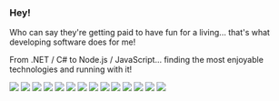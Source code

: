 ### Hey!
<!-- I'm Sander Hammelburg and I'm a software developer. -->

<!-- I started my web development career with ASP.NET/C#, creating WebForms, MVC applications and Web APIs. After learing these technologies, I started using Angular.js 1.x and then moved onto Angular.

My preferred development stack/env/tools are Node/Express (REST), Angular, RxJS, WSL2, Docker and Azure!  -->

Who can say they're getting paid to have fun for a living... that's what developing software does for me!  

From .NET / C# to Node.js / JavaScript... finding the most enjoyable technologies and running with it!

![](https://img.shields.io/badge/OS-Windows-informational?style=flats&logo=windows&logoColor=white&color=3498db)
![](https://img.shields.io/badge/Shell-WSL2-informational?style=flat&logo=ubuntu&logoColor=white&color=3498db)
![](https://img.shields.io/badge/Editor-Visual_Studio_Code-informational?style=flat&logo=visual-studio-code&logoColor=white&color=3498db)
![](https://img.shields.io/badge/Platform-Node.js-informational?style=flat&logo=node.js&logoColor=white&color=3498db)
![](https://img.shields.io/badge/Platform-.NET_Core-informational?style=flat&logo=.net&logoColor=white&color=3498db)
![](https://img.shields.io/badge/Framework-GraphQL-informational?style=flat&logo=graphql&logoColor=white&color=3498db)
![](https://img.shields.io/badge/Framework-Angular-informational?style=flat&logo=angular&logoColor=white&color=3498db)
![](https://img.shields.io/badge/Library-RxJS-informational?style=flat&logo=reactivex&logoColor=white&color=3498db)
![](https://img.shields.io/badge/Code-JavaScript-informational?style=flat&logo=javascript&logoColor=white&color=3498db)
![](https://img.shields.io/badge/Code-C%23-informational?style=flat&logo=c-sharp&logoColor=white&color=3498db)
![](https://img.shields.io/badge/Tools-Docker-informational?style=flat&logo=docker&logoColor=white&color=3498db)
![](https://img.shields.io/badge/Tools-GitHub_Actions-informational?style=flat&logo=github-actions&logoColor=white&color=3498db)
![](https://img.shields.io/badge/Serverless-Azure_Functions-informational?style=flat&logo=azure-functions&logoColor=white&color=3498db)
![](https://img.shields.io/badge/Cloud-Microsoft_Azure-informational?style=flat&logo=microsoft-azure&logoColor=white&color=3498db)
<!-- ![](https://img.shields.io/badge/Library-React-informational?style=flat&logo=react&logoColor=white&color=3498db) -->
<!-- ![](https://img.shields.io/badge/Tools-Visual_Studio-informational?style=flat&logo=visual-studio&logoColor=white&color=3498db) -->
<!-- ![](https://img.shields.io/badge/Tools-SQL_Server-informational?style=flat&logo=microsoft-sql-server&logoColor=white&color=3498db) -->

<!-- https://github.com/anuraghazra/github-readme-stats#demo
<a href="https://github.com/shammelburg">
  <img align="center" src="https://github-readme-stats.vercel.app/api/top-langs/?username=shammelburg&hide=html,css&title_color=ffffff&text_color=c9cacc&icon_color=2bbc8a&bg_color=1d1f21" />
</a>
<a href="https://github.com/shammelburg">
  <img align="center" src="https://github-readme-stats.vercel.app/api?username=shammelburg&show_icons=true&line_height=27&count_private=true&title_color=ffffff&text_color=c9cacc&icon_color=2bbc8a&bg_color=1d1f21" alt="Sander's GitHub Stats" />
</a>
 -->

